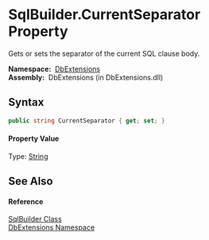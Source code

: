 SqlBuilder.CurrentSeparator Property
====================================
Gets or sets the separator of the current SQL clause body.

  **Namespace:**  [DbExtensions][1]  
  **Assembly:**  DbExtensions (in DbExtensions.dll)

Syntax
------

```csharp
public string CurrentSeparator { get; set; }
```

#### Property Value
Type: [String][2]

See Also
--------

#### Reference
[SqlBuilder Class][3]  
[DbExtensions Namespace][1]  

[1]: ../README.md
[2]: http://msdn.microsoft.com/en-us/library/s1wwdcbf
[3]: README.md